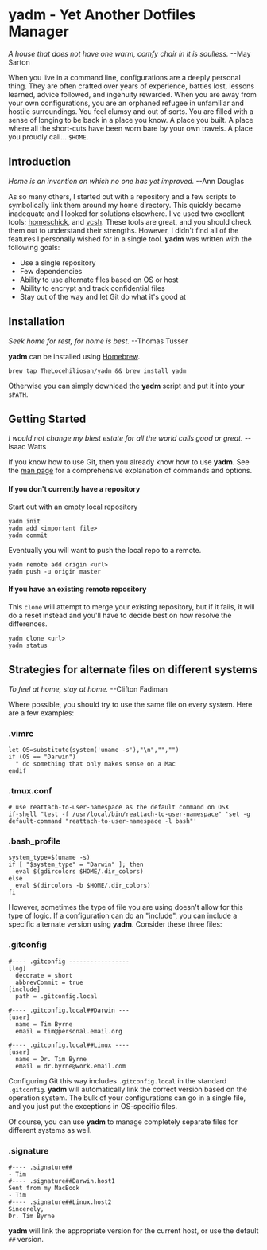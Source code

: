 # yadm - Yet Another Dotfiles Manager
_A house that does not have one warm, comfy chair in it is soulless._ --May Sarton

When you live in a command line, configurations are a deeply personal thing. They are often crafted over years of experience, battles lost, lessons learned, advice followed, and ingenuity rewarded. When you are away from your own configurations, you are an orphaned refugee in unfamiliar and hostile surroundings. You feel clumsy and out of sorts. You are filled with a sense of longing to be back in a place you know. A place you built. A place where all the short-cuts have been worn bare by your own travels. A place you proudly call... `$HOME`.

## Introduction
_Home is an invention on which no one has yet improved._ --Ann Douglas

As so many others, I started out with a repository and a few scripts to symbolically link them around my home directory. This quickly became inadequate and I looked for solutions elsewhere. I've used two excellent tools; [homeschick](https://github.com/andsens/homeshick), and [vcsh](https://github.com/RichiH/vcsh). These tools are great, and you should check them out to understand their strengths. However, I didn't find all of the features I personally wished for in a single tool. **yadm** was written with the following goals:

  - Use a single repository
  - Few dependencies
  - Ability to use alternate files based on OS or host
  - Ability to encrypt and track confidential files
  - Stay out of the way and let Git do what it's good at

## Installation
_Seek home for rest, for home is best._ --Thomas Tusser

**yadm** can be installed using [Homebrew](https://github.com/Homebrew/homebrew).

    brew tap TheLocehiliosan/yadm && brew install yadm

Otherwise you can simply download the **yadm** script and put it into your `$PATH`.

## Getting Started
_I would not change my blest estate for all the world calls good or great._ --Isaac Watts

If you know how to use Git, then you already know how to use **yadm**.
See the [man page](yadm.md) for a comprehensive explanation of commands and options.


#### If you don't currently have a repository
Start out with an empty local repository

    yadm init
    yadm add <important file>
    yadm commit

Eventually you will want to push the local repo to a remote.

    yadm remote add origin <url>
    yadm push -u origin master

#### If you have an existing remote repository
This `clone` will attempt to merge your existing repository, but if it fails, it will do a reset instead and you'll have to decide best on how resolve the differences.


    yadm clone <url>
    yadm status

## Strategies for alternate files on different systems
_To feel at home, stay at home._ --Clifton Fadiman

Where possible, you should try to use the same file on every system. Here are a few examples:

### .vimrc

    let OS=substitute(system('uname -s'),"\n","","")
    if (OS == "Darwin")
      " do something that only makes sense on a Mac
    endif

### .tmux.conf

    # use reattach-to-user-namespace as the default command on OSX
    if-shell "test -f /usr/local/bin/reattach-to-user-namespace" 'set -g default-command "reattach-to-user-namespace -l bash"'

### .bash_profile

    system_type=$(uname -s)
    if [ "$system_type" = "Darwin" ]; then
      eval $(gdircolors $HOME/.dir_colors)
    else
      eval $(dircolors -b $HOME/.dir_colors)
    fi

However, sometimes the type of file you are using doesn't allow for this type of logic. If a configuration can do an "include", you can include a specific alternate version using **yadm**. Consider these three files:

### .gitconfig

    #---- .gitconfig -----------------
    [log]
      decorate = short
      abbrevCommit = true
    [include]
      path = .gitconfig.local

    #---- .gitconfig.local##Darwin ---
    [user]
      name = Tim Byrne
      email = tim@personal.email.org

    #---- .gitconfig.local##Linux ----
    [user]
      name = Dr. Tim Byrne
      email = dr.byrne@work.email.com

Configuring Git this way includes `.gitconfig.local` in the standard `.gitconfig`. **yadm** will automatically link the correct version based on the operation system. The bulk of your configurations can go in a single file, and you just put the exceptions in OS-specific files.

Of course, you can use **yadm** to manage completely separate files for different systems as well.

### .signature

    #---- .signature##
    - Tim
    #---- .signature##Darwin.host1
    Sent from my MacBook
    - Tim
    #---- .signature##Linux.host2
    Sincerely,
    Dr. Tim Byrne

**yadm** will link the appropriate version for the current host, or use the default `##` version.

<!-- vim: set spell lbr : -->
